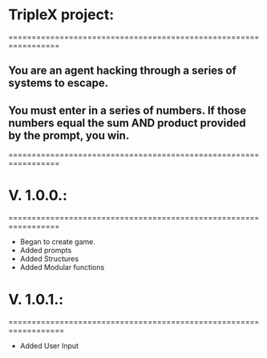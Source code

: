# TripleX project:
=================================================================
## You are an agent hacking through a series of systems to escape.
## You must enter in a series of numbers. If those numbers equal the sum AND product provided by the prompt, you win.
=================================================================

# V. 1.0.0.:
=================================================================
- Began to create game.
- Added prompts
- Added Structures
- Added Modular functions

# V. 1.0.1.:
==================================================================
- Added User Input